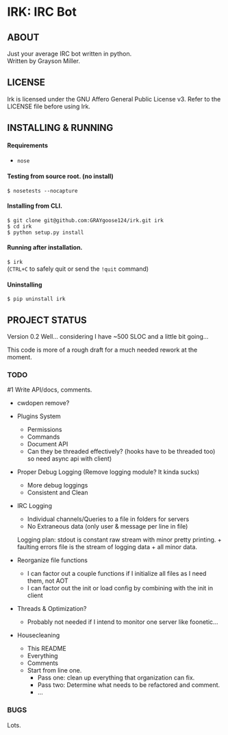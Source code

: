 # IRK: IRC Bot 

## ABOUT                                                                                             
Just your average IRC bot written in python.    
Written by Grayson Miller.       
                            
## LICENSE                                      
Irk is licensed under the GNU Affero General Public License v3.
Refer to the LICENSE file before using Irk.   

## INSTALLING & RUNNING                                       
#### Requirements                                                                                      
* `nose`   
    
#### Testing from source root. (no install)   
`$ nosetests --nocapture`

#### Installing from CLI.                                       
`$ git clone git@github.com:GRAYgoose124/irk.git irk`  
`$ cd irk`                                           
`$ python setup.py install`                       

#### Running after installation.
`$ irk`   
(`CTRL+C` to safely quit or send the `!quit` command)
                                     
#### Uninstalling                                                                                           
`$ pip uninstall irk`                                

## PROJECT STATUS
Version 0.2
 Well... considering I have ~500 SLOC and a little bit going...

This code is more of a rough draft for a much needed rework at the moment.

### TODO

#1 Write API/docs, comments.

* cwdopen remove?
* Plugins System
  * Permissions
  * Commands
  * Document API
  * Can they be threaded effectively? (hooks have to be threaded too) so need async api with client)

* Proper Debug Logging (Remove logging module? It kinda sucks)
  * More debug loggings
  * Consistent and Clean

* IRC Logging
  * Individual channels/Queries to a file in folders for servers
  * No Extraneous data (only user & message per line in file)

  Logging plan: stdout is constant raw stream with minor pretty printing. + faulting errors
                file is the stream of logging data + all minor data.

* Reorganize file functions
  * I can factor out a couple functions if I initialize all files as I need them, not AOT
  * I can factor out the init or load config by combining with the init in client

* Threads & Optimization?
  * Probably not needed if I intend to monitor one server like foonetic...

* Housecleaning
  * This README
  * Everything
  * Comments
  * Start from line one.
    * Pass one: clean up everything that organization can fix.
    * Pass two: Determine what needs to be refactored and comment.
    * ...

### BUGS
Lots.
